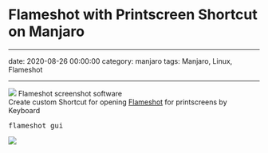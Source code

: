 # Flameshot with Printscreen Shortcut on Manjaro
--- 
date: 2020-08-26 00:00:00
category: manjaro
tags: Manjaro, Linux, Flameshot
***

![](https://kissel.ch/ict/images/flameshot_logo.svg) Flameshot screenshot software<br>
Create custom Shortcut for opening <a href="https://github.com/flameshot-org/flameshot" target="_blank">Flameshot</a> for printscreens by Keyboard

<pre>flameshot gui</pre>
![](https://kissel.ch/ict/images/flameshot_printscreen.png)
